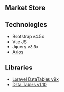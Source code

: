 ## Market Store

## Technologies

-   Bootstrap v4.5x
-   Vue JS
-   Jquery v3.5x
-   [Axios](https://github.com/axios/axios)

## Libraries

-   [Laravel DataTables v9x](https://yajrabox.com)
-   [Data Tables v1.10](https://datatables.net/)
